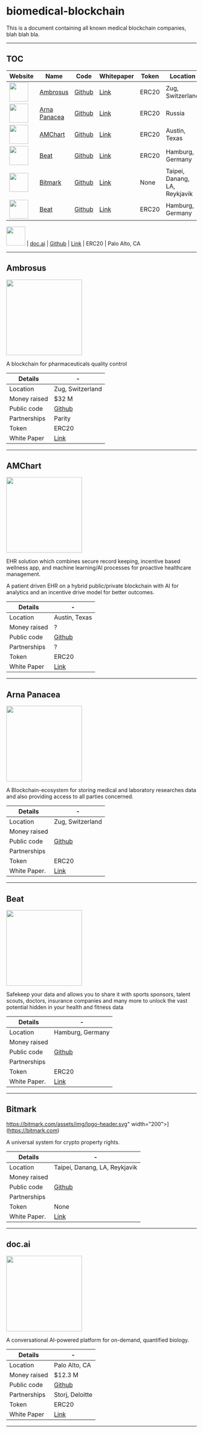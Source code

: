 # biomedical-blockchain

This is a document containing all known medical blockchain companies, blah blah bla.

 ___

## TOC



 Website | Name | Code  | Whitepaper |Token    | Location|
 --------|------|-------|------------|---------|---------|
[<img src="https://d33wubrfki0l68.cloudfront.net/9e1fb050865401a69f27b46683de38626a9372d0/9efc0/assets/logo-color-2.png" width="50">](http://www.ambrosus.com)| [Ambrosus](#ambrosus) | [Github](https://github.com/ambrosus) | [Link](https://ambrosus.com/assets/Ambrosus-White-Paper-V8-1.pdf) | ERC20 | Zug, Switzerland 
[<img src="https://token.arnagenomics.com/wp-content/uploads/2018/01/logo-min.png" width="50">](https://token.arnagenomics.com) | [Arna Panacea](#arnapanacea) | [Github](https://github.com/arnagenomics) | [Link](https://token.arnagenomics.com/ARNA_whitepaper_en.pdf) | ERC20 | Russia
[<img src="https://amchart.io/wp-content/themes/amchart/images/logos/logo.png" width="50">](http://www.amchart.io) | [AMChart](#amchart) | [Github](https://github.com/amchart) | [Link](http://amchart.io/white-paper/) | ERC20 | Austin, Texas 
[<img src="https://beat.org/img/logo-light.svg" width="50">](http://www.beat.org) | [Beat](#beat) | [Github](https://github.com/beat-its) | [Link](https://beat.org/beat_whitepaper.pdf) | ERC20 | Hamburg, Germany
[<img src="https://bitmark.com/assets/img/logo-header.svg" width="50">](https://bitmark.com) | [Bitmark](#bitmark) | [Github](https://github.com/bitmark-inc) | [Link](https://bitmark.com/resources/white-papers) | None | Taipei, Danang, LA, Reykjavik
[<img src="https://beat.org/img/logo-light.svg" width="50">](http://www.beat.org) | [Beat](#beat) | [Github](https://github.com/beat-its) | [Link](https://beat.org/beat_whitepaper.pdf) | ERC20 | Hamburg, Germany

[<img src="https://doc.ai/images/logo.svg" width="50">](http://www.doc.ai) | [doc.ai](#docai) | [Github](https://github.com/doc-AI) | [Link](https://s3-us-west-1.amazonaws.com/ai.doc.static/pdf/whitepaper.pdf?_t=1521667765526) | ERC20 | Palo Alto, CA


___

## Ambrosus

[<img src="https://d33wubrfki0l68.cloudfront.net/9e1fb050865401a69f27b46683de38626a9372d0/9efc0/assets/logo-color-2.png" width="200">](http://www.ambrosus.com) 

A blockchain for pharmaceuticals quality control
 

   Details     |  -
------------   | -------------
  Location     | Zug, Switzerland 
  Money raised | $32 M
 Public code   | [Github](https://github.com/ambrosus)
 Partnerships  | Parity
 Token         | ERC20
 White Paper   | [Link](https://ambrosus.com/assets/Ambrosus-White-Paper-V8-1.pdf)
 ___
 
 
## AMChart


[<img src="https://amchart.io/wp-content/themes/amchart/images/logos/logo.png" width="200">](http://www.amchart.io) 
    
EHR solution which combines secure record keeping, incentive based wellness app, and machine learning/AI processes for proactive healthcare management.

A patient driven EHR on a hybrid public/private blockchain with AI for analytics and an incentive drive model for better outcomes.


   Details     |  -
------------   | -------------
  Location     |  Austin, Texas 
  Money raised | ?
 Public code   | [Github](https://github.com/amchart)
 Partnerships  | ?
 Token         | ERC20
 White Paper   | [Link](http://amchart.io/white-paper/)
 ___


## Arna Panacea

[<img src="https://token.arnagenomics.com/wp-content/uploads/2018/01/logo-min.png" width="200">](https://token.arnagenomics.com) 
 
A Blockchain-ecosystem for storing medical and laboratory researches data and also providing access to all parties concerned.


   Details     |  -
------------   | -------------
  Location     |  Zug, Switzerland 
  Money raised | 
 Public code   | [Github](https://github.com/arnagenomics)
 Partnerships  |
 Token         | ERC20
 White Paper.  | [Link](https://token.arnagenomics.com/ARNA_whitepaper_en.pdf)
 ___

## Beat 

[<img src="https://beat.org/img/logo-light.svg" width="200">](http://www.beat.org) 
    
Safekeep your data and allows you to share it with sports sponsors, talent scouts, doctors, insurance companies and many more to unlock the vast potential hidden in your health and fitness data

   Details     |  -
------------   | -------------
  Location     |  Hamburg, Germany 
  Money raised | 
 Public code   | [Github](https://github.com/arnagenomics)
 Partnerships  |
 Token         | ERC20
 White Paper.  | [Link](https://token.arnagenomics.com/ARNA_whitepaper_en.pdf)
 ___
 
 ## Bitmark 

https://bitmark.com/assets/img/logo-header.svg" width="200">](https://bitmark.com)

A universal system for crypto property rights.

   Details     |  -
------------   | -------------
 Location      | Taipei, Danang, LA, Reykjavik
 Money raised  | 
 Public code   | [Github](https://github.com/bitmark-inc) 
 Partnerships  |
 Token         | None
 White Paper.  | [Link](https://bitmark.com/resources/white-papers)
 ___
 


## doc.ai

[<img src="https://doc.ai/images/logo.svg" width="200">](http://www.doc.ai)              

A conversational AI-powered platform for on-demand, quantified biology.



   Details      |  -
------------   | -------------
  Location     |  Palo Alto, CA
  Money raised |  $12.3 M
 Public code   |  [Github](https://github.com/doc-AI)
 Partnerships  |  Storj, Deloitte
 Token         |  ERC20
 White Paper   |  [Link](https://s3-us-west-1.amazonaws.com/ai.doc.static/pdf/whitepaper.pdf?_t=1521667765526)
 
 
 ___
 
            
  


